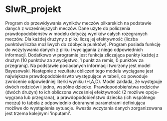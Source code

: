 # SIwR_projekt
Program do przewidywania wyników meczów piłkarskich na podstawie danych z wcześniejszych meczów.
Dane użyte do policzenia prawdopodobieństw w modelu dotyczą wyników całych rozegranych meczów. Dla każdej drużyny z pliku liczę jej efektywność (liczba punktów/liczba możliwych do zdobycia punktów). Program posiada funkcję do wczytywania danych z pliku i wyciągania z niego odpowiednich informacji. Dodatkowo w programie jest funkcja zliczająca punkty każdej z drużyn (10 punktów za zwycięstwo, 1 punkt za remis, 0 punktów za przegraną). Na podstawie posiadanych informacji tworzony jest model Bayesowski. Następnie z rezultatu obliczeń tego modelu wyciągane jest największe prawdopodobieńswto występujące w tabeli, co powoduje zwrócenie odpowiedniej literki wyniku (H,A,D). Model zakłada, że występuje dwóch rodziców i jedno, wspólne dziecko. Prawdopodobieństwa rodziców (dwóch drużyn) to ich obliczona wcześniej efektywność (2 możliwe opcje-wygrana lub przegrana), a prawdopodobieństwo dziecka (ich wspólnego meczu) to tabela z odpowiednio dobranymi parametrami definiująca możliwe do wystąpienia sytuacje. Kwestia wczytania danych zorganizowana jest trzema kolejnymi 'inputami'. 



